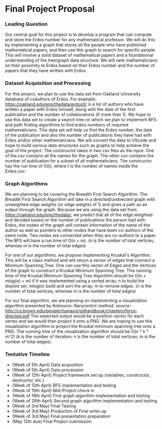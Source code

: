 # Final Project Proposal 

### Leading Question
Our central goal for this project is to develop a program that can compute and store the Erdos number for any mathematical professor. We will do this by implementing a graph that stores all the people who have published mathematical papers, and then use this graph to search for specific people. This will involve a solid dataset of mathematical papers and a foundational understanding of the tree/graph data structure. We will rank mathematicians on their proximity to Erdos based on their Erdos number and the number of papers that they have written with Erdos.

### Dataset Acquisition and Processing
For this project, we plan to use the data set from Oakland University database of coauthors of Erdos. For example: https://oakland.edu/enp/thedata/erdos0/ is a list of authors who have written a paper with Erdos himself, along with the date of the first publication and the number of collaborations (if more than 1). We hope to use this data set to create a search tree on which we plan to implement  BFS and path finding algorithms to find erdos numbers of required mathematicians. This data set will help us find the Erdos number, the date of the publication and also the number of publications they have had with Erdos and/or other mathematicians. We will convert the data to VScode and hope to build various data structures such as graphs to help achieve the goal of the project. The constructor takes in two csv files as the input. One of the csv contains all the names for the graph. The other csv contains the number of publication for a subset of all mathematicians. The constructor has the run time of O(t), where t is the number of names inside the Erdos.csv.

### Graph Algorithms
We are planning to be covering the Breadth First Search Algorithm. The Breadth First Search Algorithm will take in a directed/undirected graph with unweighted edge weights (or edge weights of 1) and gives a path as an output through the graph. Because we are using the data set from https://oakland.edu/enp/thedata/, we predict that all of the edge weighted and decided based on the number of publications the person had with Erdos, the nodes of the graph will contain information of the name of the author as well as pointers to other nodes that have been co-authors of the same node. Two nodes are connected when they are co-authors to a paper. The BFS will have a run time of O(n + m). (n is the number of total vertices, whereas m is the number of total edges)

For one of our algorithms, we propose implementing Kruskal's Algorithm. This will be a class method and will return a vector of edges that connect a Minimum Spanning Tree. One can use this vector of Edges and the Vertices of the graph to construct a Kruskal Minimum Spanning Tree. This running time of the Kruskal Minimum Spanning Tree Algorithm should be O(n + mlog(n) + m) if it was implemented using a sorted array; n to build the disjoint set, mlog(n) build and sort the array; m to remove edges. (n is the number of total vertices, whereas m is the number of total edges)

For our final algorithm, we are planning on implementing a visualization algorithm presented by Kobourov: Barycentric method. source- http://cs.brown.edu/people/rtamassi/gdhandbook/chapters/force-directed.pdf The expected output would be a position vector for each vertex and we would then project it onto a PNG. We are hoping to use this visualization algorithm to project the Kruskal minimum spanning tree onto a PNG. The running time of the visualization algorithm should be O(n * k * m^2) (k is the number of iteration; n is the number of total vertices; m is the number of total edges).


### Tentative Timeline
- (Week of 5th April)    Data acquisition
- (Week of 5th April)    Data procession
- (Week of 12th April)  Project framework set up (variables, constructor, destructor, etc.)
- (Week of 12th April)  BFS implementation and testing
- (Week of 19th April)  Mid-Project check in
- (Week of 19th April)  First graph algorithm implementation and testing
- (Week of 26th April)  Second graph algorithm implementation and testing
- (Week of 3rd May)    Final Testing
- (Week of 3rd May)    Production of Final write-up 
- (Week of 3rd May)    Final presentation preparation
- (May 12th due)          Final Project submission
